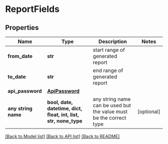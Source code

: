 # ReportFields


## Properties
Name | Type | Description | Notes
------------ | ------------- | ------------- | -------------
**from_date** | **str** | start range of generated report | 
**to_date** | **str** | end range of generated report | 
**api_password** | [**ApiPassword**](ApiPassword.md) |  | 
**any string name** | **bool, date, datetime, dict, float, int, list, str, none_type** | any string name can be used but the value must be the correct type | [optional]

[[Back to Model list]](../README.md#documentation-for-models) [[Back to API list]](../README.md#documentation-for-api-endpoints) [[Back to README]](../README.md)


